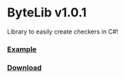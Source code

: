 # ByteLib v1.0.1

Library to easily create checkers in C#!

### [Example](https://github.com/Biitez/ByteLib/blob/master/Example/NordVPN.cs)
### [Download](https://github.com/Biitez/ByteLib/releases/tag/v1.0.1)
